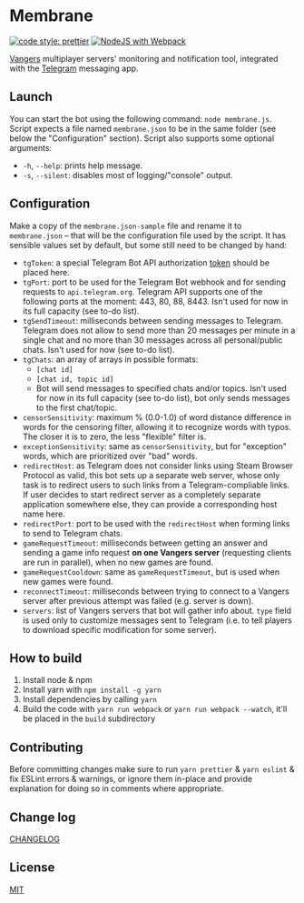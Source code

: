 # Membrane

[![code style: prettier](https://img.shields.io/badge/code_style-prettier-ff69b4.svg?style=flat-square)](https://github.com/prettier/prettier) [![NodeJS with Webpack](https://github.com/caiiiycuk/Membrane/actions/workflows/webpack.yml/badge.svg)](https://github.com/caiiiycuk/Membrane/actions/workflows/webpack.yml)

[Vangers](https://github.com/KranX/Vangers) multiplayer servers' monitoring and notification tool, integrated with the [Telegram](https://github.com/topics/telegram) messaging app.

## Launch

You can start the bot using the following command: `node membrane.js`. Script expects a file named `membrane.json` to be in the same folder (see below the "Configuration" section). Script also supports some optional arguments:

- `-h`, `--help`: prints help message.
- `-s`, `--silent`: disables most of logging/"console" output.

## Configuration

Make a copy of the `membrane.json-sample` file and rename it to `membrane.json` – that will be the configuration file used by the script. It has sensible values set by default, but some still need to be changed by hand:

- `tgToken`: a special Telegram Bot API authorization [token](https://core.telegram.org/bots/api#authorizing-your-bot) should be placed here.
- `tgPort`: port to be used for the Telegram Bot webhook and for sending requests to `api.telegram.org`. Telegram API supports one of the following ports at the moment: 443, 80, 88, 8443. Isn't used for now in its full capacity (see to-do list).
- `tgSendTimeout`: milliseconds between sending messages to Telegram. Telegram does not allow to send more than 20 messages per minute in a single chat and no more than 30 messages across all personal/public chats. Isn't used for now (see to-do list).
- `tgChats`: an array of arrays in possible formats:
  - `[chat id]`
  - `[chat id, topic id]`
  - Bot will send messages to specified chats and/or topics. Isn't used for now in its full capacity (see to-do list), bot only sends messages to the first chat/topic.
- `censorSensitivity`: maximum % (0.0-1.0) of word distance difference in words for the censoring filter, allowing it to recognize words with typos. The closer it is to zero, the less "flexible" filter is.
- `exceptionSensitivity`: same as `censorSensitivity`, but for "exception" words, which are prioritized over "bad" words.
- `redirectHost`: as Telegram does not consider links using Steam Browser Protocol as valid, this bot sets up a separate web server, whose only task is to redirect users to such links from a Telegram-compliable links. If user decides to start redirect server as a completely separate application somewhere else, they can provide a corresponding host name here.
- `redirectPort`: port to be used with the `redirectHost` when forming links to send to Telegram chats.
- `gameRequestTimeout`: milliseconds between getting an answer and sending a game info request **on one Vangers server** (requesting clients are run in parallel), when no new games are found.
- `gameRequestCooldown`: same as `gameRequestTimeout`, but is used when new games were found.
- `reconnectTimeout`: milliseconds between trying to connect to a Vangers server after previous attempt was failed (e.g. server is down).
- `servers`: list of Vangers servers that bot will gather info about. `type` field is used only to customize messages sent to Telegram (i.e. to tell players to download specific modification for some server).

## How to build

1. Install node & npm
2. Install yarn with `npm install -g yarn`
3. Install dependencies by calling `yarn`
4. Build the code with `yarn run webpack` or `yarn run webpack --watch`, it'll be placed in the `build` subdirectory

## Contributing

Before committing changes make sure to run `yarn prettier` & `yarn eslint` & fix ESLint errors & warnings, or ignore them in-place and provide explanation for doing so in comments where appropriate.

## Change log

[CHANGELOG](CHANGELOG.md)

## License

[MIT](LICENSE)
